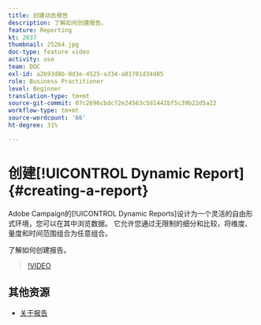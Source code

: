 ```yaml
---
title: 创建动态报告
description: 了解如何创建报告。
feature: Reporting
kt: 2037
thumbnail: 25264.jpg
doc-type: feature video
activity: use
team: DOC
exl-id: a2b93d8b-0d3e-4525-a334-a01701d34d85
role: Business Practitioner
level: Beginner
translation-type: tm+mt
source-git-commit: 07c2696cbdc72e24563c5d1442bf5c39b22d5a22
workflow-type: tm+mt
source-wordcount: '66'
ht-degree: 31%

---
```


# 创建[!UICONTROL Dynamic Report]{#creating-a-report}

Adobe Campaign的[!UICONTROL Dynamic Reports]设计为一个灵活的自由形式环境，您可以在其中浏览数据。 它允许您通过无限制的细分和比较，将维度、量度和时间范围组合为任意组合。

了解如何创建报告。

>[!VIDEO](https://video.tv.adobe.com/v/25264/?quality=12)

## 其他资源

* [关于报告](https://docs.adobe.com/content/help/en/campaign-standard/using/reporting/about-reporting/about-dynamic-reports.html)
